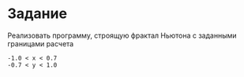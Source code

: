 # Задание

Реализовать  программу,  строящую  фрактал Ньютона  с  заданными границами расчета 

    -1.0 < x < 0.7
    -0.7 < y < 1.0